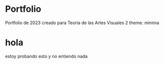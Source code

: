 # Portfolio
Portfolio de 2023 creado para Teoría de las Artes Visuales 2
theme: minima
# hola
estoy probando esto y no entiendo nada
